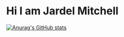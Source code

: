 # Hi I am Jardel Mitchell

[![Anurag's GitHub stats](https://github-readme-stats.vercel.app/api?username=Jdmitchel&show_icons=true&theme=tokyonight)](https://github.com/Jdmitchel/github-readme-stats&show_icons=true&theme=tokyonight)
